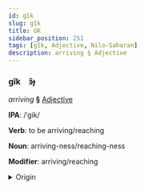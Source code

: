 ```yaml
---
id: gîk
slug: gîk
title: GK
sidebar_position: 251
tags: [gîk, Adjective, Nilo-Saharan]
description: arriving § Adjective
---
```


### gîk&emsp;<span kind="abugida">ꜿ̑ɟ</span>

*arriving* **§** [Adjective](../../tags/Adjective)

**IPA**: /ˈgik/

**Verb**: to be arriving/reaching

**Noun**: arriving-ness/reaching-ness

**Modifier**: arriving/reaching

<details>
    <summary>Origin</summary>
    Dholuo gik /gik/<br/>
    <em>Nilo-Saharan Language Family</em>
</details>